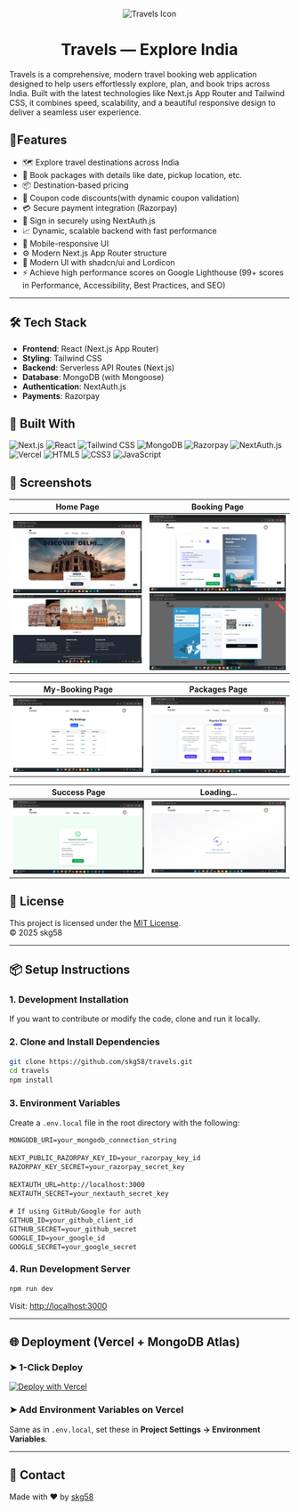 <p align="center">
  <img src="app/favicon.ico" width="60"  alt="Travels Icon" />
</p>
<h1 align="center">Travels — Explore India</h1>

Travels is a comprehensive, modern travel booking web application designed to help users effortlessly explore, plan, and book trips across India. Built with the latest technologies like Next.js App Router and Tailwind CSS, it combines speed, scalability, and a beautiful responsive design to deliver a seamless user experience.

## 🚀Features

- 🗺️ Explore travel destinations across India
- 🧾 Book packages with details like date, pickup location, etc.
- 📦 Destination-based pricing
- 💸 Coupon code discounts(with dynamic coupon validation)
- 💳 Secure payment integration (Razorpay)
- 🔐 Sign in securely using NextAuth.js
- 📈 Dynamic, scalable backend with fast performance
- 📱 Mobile-responsive UI
- ⚙️ Modern Next.js App Router structure
- 🧩 Modern UI with shadcn/ui and Lordicon
- ⚡ Achieve high performance scores on Google Lighthouse (99+ scores in Performance, Accessibility, Best Practices, and SEO)

---

## 🛠️ Tech Stack

- **Frontend**: React (Next.js App Router)
- **Styling**: Tailwind CSS
- **Backend**: Serverless API Routes (Next.js)
- **Database**: MongoDB (with Mongoose)
- **Authentication**: NextAuth.js
- **Payments**: Razorpay


## 🧰 Built With

![Next.js](https://img.shields.io/badge/Next.js-000?logo=nextdotjs&logoColor=white)
![React](https://img.shields.io/badge/React-20232a?logo=react&logoColor=61DAFB)
![Tailwind CSS](https://img.shields.io/badge/Tailwind_CSS-38B2AC?logo=tailwindcss&logoColor=white)
![MongoDB](https://img.shields.io/badge/MongoDB-4EA94B?logo=mongodb&logoColor=white)
![Razorpay](https://img.shields.io/badge/Razorpay-02042B?logo=razorpay&logoColor=00E5FF)
![NextAuth.js](https://img.shields.io/badge/NextAuth.js-000?logo=auth0&logoColor=white)
![Vercel](https://img.shields.io/badge/Vercel-000?logo=vercel&logoColor=white)
![HTML5](https://img.shields.io/badge/HTML5-E34F26?logo=html5&logoColor=white)
![CSS3](https://img.shields.io/badge/CSS3-1572B6?logo=css3&logoColor=white)
![JavaScript](https://img.shields.io/badge/JavaScript-F7DF1E?logo=javascript&logoColor=black)

## 📸 Screenshots

| Home Page | Booking Page | 
|-----------|--------------|
| ![Home1](public/readme_ss/Home1.png) ![Home2](public/readme_ss/Home2.png) | ![Booki](public/readme_ss/Booki.png) ![payment1](public/readme_ss/payment1.png) |


| My-Booking Page  |  Packages Page
|-----------|--------------|
| ![my-bookin](public/readme_ss/my-booking.png)| ![package](public/readme_ss/package.png)   |

|Success Page   | Loading...
|-----------|--------------|
| ![HomeSuccess1](public/readme_ss/Success.png)|![loading](public/readme_ss/loading.png)   |

## 📄 License

This project is licensed under the [MIT License](LICENSE).  
© 2025 skg58

---
## 📦 Setup Instructions
### 1. Development Installation

If you want to contribute or modify the code, clone and run it locally.

### 2. Clone and Install Dependencies

```bash
git clone https://github.com/skg58/travels.git
cd travels
npm install
```



### 3. Environment Variables

Create a `.env.local` file in the root directory with the following:

```env
MONGODB_URI=your_mongodb_connection_string

NEXT_PUBLIC_RAZORPAY_KEY_ID=your_razorpay_key_id
RAZORPAY_KEY_SECRET=your_razorpay_secret_key

NEXTAUTH_URL=http://localhost:3000
NEXTAUTH_SECRET=your_nextauth_secret_key

# If using GitHub/Google for auth
GITHUB_ID=your_github_client_id
GITHUB_SECRET=your_github_secret
GOOGLE_ID=your_google_id
GOOGLE_SECRET=your_google_secret
```

### 4. Run Development Server

```bash
npm run dev
```

Visit: [http://localhost:3000](http://localhost:3000)

---

## 🌐 Deployment (Vercel + MongoDB Atlas)

### ➤ 1-Click Deploy

[![Deploy with Vercel](https://vercel.com/button)](https://vercel.com/import/project?template=https://github.com/skg58/travels)

### ➤ Add Environment Variables on Vercel

Same as in `.env.local`, set these in **Project Settings → Environment Variables**.

---

## 📧 Contact

Made with ❤️ by [skg58](https://github.com/skg58/Travels)


